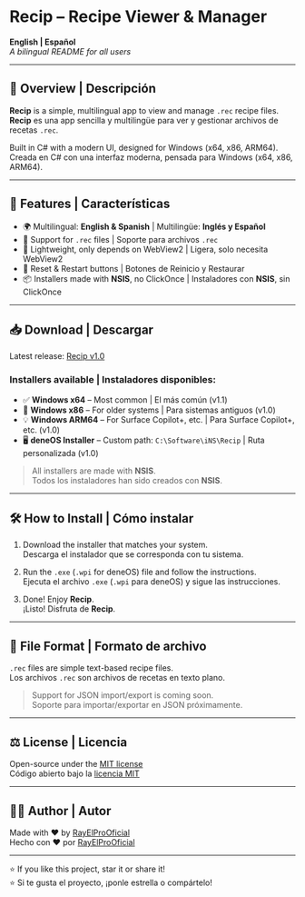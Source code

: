 # Recip – Recipe Viewer & Manager

**English | Español**  
*A bilingual README for all users*

---

## 📝 Overview | Descripción

**Recip** is a simple, multilingual app to view and manage `.rec` recipe files.  
**Recip** es una app sencilla y multilingüe para ver y gestionar archivos de recetas `.rec`.

Built in C# with a modern UI, designed for Windows (x64, x86, ARM64).  
Creada en C# con una interfaz moderna, pensada para Windows (x64, x86, ARM64).

---

## 🚀 Features | Características

- 🌍 Multilingual: **English & Spanish** | Multilingüe: **Inglés y Español**
- 🧪 Support for `.rec` files | Soporte para archivos `.rec`
- 🧹 Lightweight, only depends on WebView2 | Ligera, solo necesita WebView2
- 🔁 Reset & Restart buttons | Botones de Reinicio y Restaurar
- 📦 Installers made with **NSIS**, no ClickOnce | Instaladores con **NSIS**, sin ClickOnce

---

## 📥 Download | Descargar

Latest release: [Recip v1.0](https://github.com/RayElProOficial/Recip/releases)

### Installers available | Instaladores disponibles:

- ✅ **Windows x64** – Most common | El más común (v1.1)
- 💾 **Windows x86** – For older systems | Para sistemas antiguos (v1.0)
- 💡 **Windows ARM64** – For Surface Copilot+, etc. | Para Surface Copilot+, etc. (v1.0)
- 🖥️ **deneOS Installer** – Custom path: `C:\Software\iNS\Recip` | Ruta personalizada (v1.0)

> All installers are made with **NSIS**.  
> Todos los instaladores han sido creados con **NSIS**.

---

## 🛠️ How to Install | Cómo instalar

1. Download the installer that matches your system.  
   Descarga el instalador que se corresponda con tu sistema.

2. Run the `.exe` (`.wpi` for deneOS) file and follow the instructions.  
   Ejecuta el archivo `.exe` (`.wpi` para deneOS) y sigue las instrucciones.

3. Done! Enjoy **Recip**.  
   ¡Listo! Disfruta de **Recip**.

---

## 📄 File Format | Formato de archivo

`.rec` files are simple text-based recipe files.  
Los archivos `.rec` son archivos de recetas en texto plano.

> Support for JSON import/export is coming soon.  
> Soporte para importar/exportar en JSON próximamente.

---

## ⚖️ License | Licencia

Open-source under the [MIT license](LICENSE)  
Código abierto bajo la [licencia MIT](LICENSE)

---

## 👨‍💻 Author | Autor

Made with ❤️ by [RayElProOficial](https://github.com/RayElProOficial)  
Hecho con ❤️ por [RayElProOficial](https://github.com/RayElProOficial)

---

⭐ If you like this project, star it or share it!  
⭐ Si te gusta el proyecto, ¡ponle estrella o compártelo!
